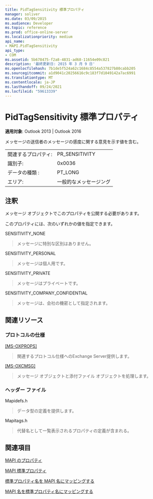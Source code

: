 ```yaml
---
title: PidTagSensitivity 標準プロパティ
manager: soliver
ms.date: 03/09/2015
ms.audience: Developer
ms.topic: reference
ms.prod: office-online-server
ms.localizationpriority: medium
api_name:
- MAPI.PidTagSensitivity
api_type:
- COM
ms.assetid: 5b678475-f2a8-4831-ad68-11654e09c821
description: '最終更新日: 2015 年 3 月 9 日'
ms.openlocfilehash: 7b1de5f524a62c1684c8554a537827b80cabb205
ms.sourcegitcommit: a1d9041c20256616c9c183f7d1049142a7ac6991
ms.translationtype: MT
ms.contentlocale: ja-JP
ms.lasthandoff: 09/24/2021
ms.locfileid: "59613339"
---
```

# <a name="pidtagsensitivity-canonical-property"></a>PidTagSensitivity 標準プロパティ

  
  
**適用対象**: Outlook 2013 | Outlook 2016 
  
メッセージの送信者のメッセージの感度に関する意見を示す値を含む。
  
|||
|:-----|:-----|
|関連するプロパティ:  <br/> |PR_SENSITIVITY  <br/> |
|識別子:  <br/> |0x0036  <br/> |
|データの種類 :   <br/> |PT_LONG  <br/> |
|エリア:  <br/> |一般的なメッセージング  <br/> |
   
## <a name="remarks"></a>注釈

メッセージ オブジェクトでこのプロパティを公開する必要があります。
  
このプロパティには、次のいずれかの値を指定できます。
  
SENSITIVITY_NONE 
  
> メッセージに特別な区別はありません。
    
SENSITIVITY_PERSONAL 
  
> メッセージは個人用です。
    
SENSITIVITY_PRIVATE 
  
> メッセージはプライベートです。
    
SENSITIVITY_COMPANY_CONFIDENTIAL 
  
> メッセージは、会社の機密として指定されます。
    
## <a name="related-resources"></a>関連リソース

### <a name="protocol-specifications"></a>プロトコルの仕様

[[MS-OXPROPS]](https://msdn.microsoft.com/library/f6ab1613-aefe-447d-a49c-18217230b148%28Office.15%29.aspx)
  
> 関連するプロトコル仕様へのExchange Server提供します。
    
[[MS-OXCMSG]](https://msdn.microsoft.com/library/7fd7ec40-deec-4c06-9493-1bc06b349682%28Office.15%29.aspx)
  
> メッセージ オブジェクトと添付ファイル オブジェクトを処理します。
    
### <a name="header-files"></a>ヘッダー ファイル

Mapidefs.h
  
> データ型の定義を提供します。
    
Mapitags.h
  
> 代替名として一覧表示されるプロパティの定義が含まれる。
    
## <a name="see-also"></a>関連項目



[MAPI のプロパティ](mapi-properties.md)
  
[MAPI 標準プロパティ](mapi-canonical-properties.md)
  
[標準プロパティ名を MAPI 名にマッピングする](mapping-canonical-property-names-to-mapi-names.md)
  
[MAPI 名を標準プロパティ名にマッピングする](mapping-mapi-names-to-canonical-property-names.md)

